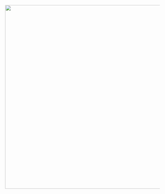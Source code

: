 <img src = "https://user-images.githubusercontent.com/101266746/179399472-78457aaa-fffb-47cb-b272-dcb445d224c9.png" width = 600>
